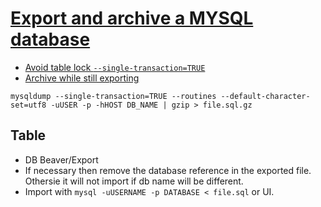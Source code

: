 # [Export and archive a MYSQL database](https://github.com/janis-rullis/shell-scripts/blob/master/export-mysql-db.sh)

* [Avoid table lock `--single-transaction=TRUE`](https://stackoverflow.com/a/104628)
* [Archive while still exporting](https://stackoverflow.com/a/22279330)

```shell
mysqldump --single-transaction=TRUE --routines --default-character-set=utf8 -uUSER -p -hHOST DB_NAME | gzip > file.sql.gz
```

## Table

* DB Beaver/Export
* If necessary then remove the database reference in the exported file. Othersie it will not import if db name will be different.
* Import with `mysql -uUSERNAME -p DATABASE < file.sql` or UI.
